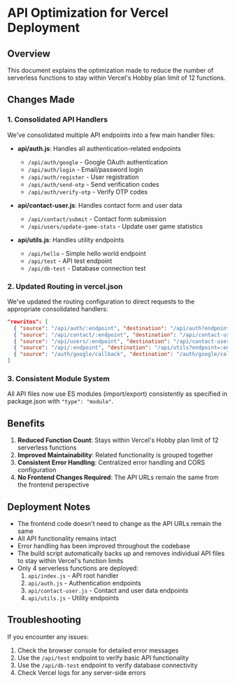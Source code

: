 # API Optimization for Vercel Deployment

## Overview

This document explains the optimization made to reduce the number of serverless functions to stay within Vercel's Hobby plan limit of 12 functions.

## Changes Made

### 1. Consolidated API Handlers

We've consolidated multiple API endpoints into a few main handler files:

- **api/auth.js**: Handles all authentication-related endpoints
  - `/api/auth/google` - Google OAuth authentication
  - `/api/auth/login` - Email/password login
  - `/api/auth/register` - User registration
  - `/api/auth/send-otp` - Send verification codes
  - `/api/auth/verify-otp` - Verify OTP codes

- **api/contact-user.js**: Handles contact form and user data
  - `/api/contact/submit` - Contact form submission
  - `/api/users/update-game-stats` - Update user game statistics

- **api/utils.js**: Handles utility endpoints
  - `/api/hello` - Simple hello world endpoint
  - `/api/test` - API test endpoint
  - `/api/db-test` - Database connection test

### 2. Updated Routing in vercel.json

We've updated the routing configuration to direct requests to the appropriate consolidated handlers:

```json
"rewrites": [
  { "source": "/api/auth/:endpoint", "destination": "/api/auth?endpoint=:endpoint" },
  { "source": "/api/contact/:endpoint", "destination": "/api/contact-user?endpoint=:endpoint" },
  { "source": "/api/users/:endpoint", "destination": "/api/contact-user?endpoint=:endpoint" },
  { "source": "/api/:endpoint", "destination": "/api/utils?endpoint=:endpoint" },
  { "source": "/auth/google/callback", "destination": "/auth/google/callback.html" }
]
```

### 3. Consistent Module System

All API files now use ES modules (import/export) consistently as specified in package.json with `"type": "module"`.

## Benefits

1. **Reduced Function Count**: Stays within Vercel's Hobby plan limit of 12 serverless functions
2. **Improved Maintainability**: Related functionality is grouped together
3. **Consistent Error Handling**: Centralized error handling and CORS configuration
4. **No Frontend Changes Required**: The API URLs remain the same from the frontend perspective

## Deployment Notes

- The frontend code doesn't need to change as the API URLs remain the same
- All API functionality remains intact
- Error handling has been improved throughout the codebase
- The build script automatically backs up and removes individual API files to stay within Vercel's function limits
- Only 4 serverless functions are deployed:
  1. `api/index.js` - API root handler
  2. `api/auth.js` - Authentication endpoints
  3. `api/contact-user.js` - Contact and user data endpoints
  4. `api/utils.js` - Utility endpoints

## Troubleshooting

If you encounter any issues:

1. Check the browser console for detailed error messages
2. Use the `/api/test` endpoint to verify basic API functionality
3. Use the `/api/db-test` endpoint to verify database connectivity
4. Check Vercel logs for any server-side errors